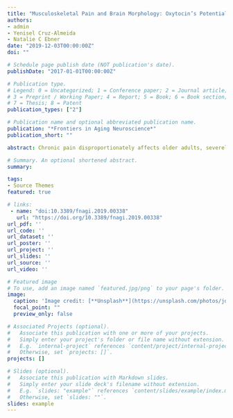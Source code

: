 ```yaml
---
title: "Musculoskeletal Pain and Brain Morphology: Oxytocin’s Potential as a Treatment for Chronic Pain in Aging"
authors:
- admin
- Yenisel Cruz-Almeida
- Natalie C Ebner
date: "2019-12-03T00:00:00Z"
doi: ""

# Schedule page publish date (NOT publication's date).
publishDate: "2017-01-01T00:00:00Z"

# Publication type.
# Legend: 0 = Uncategorized; 1 = Conference paper; 2 = Journal article;
# 3 = Preprint / Working Paper; 4 = Report; 5 = Book; 6 = Book section;
# 7 = Thesis; 8 = Patent
publication_types: ["2"]

# Publication name and optional abbreviated publication name.
publication: "*Frontiers in Aging Neuroscience*"
publication_short: ""

abstract: Chronic pain disproportionately affects older adults, severely impacting quality of life and independent living, with musculoskeletal pain most prevalent. Chronic musculoskeletal pain is associated with specific structural alterations in the brain and interindividual variability in brain structure is likely an important contributor to susceptibility for the development of chronic pain. However, understanding of age-related structural changes in the brain and their associations with chronic musculoskeletal pain is currently limited. Oxytocin (OT), a neuropeptide present in the periphery and central nervous system, has been implicated in pain attenuation. Variation of the endogenous OT system (e.g., OT receptor genotype, blood, saliva, and cerebrospinal fluid OT levels) is associated with morphology in brain regions involved in pain processing and modulation. Intranasal OT administration has been shown to attenuate pain. Yet, studies investigating the efficacy of OT for management of chronic musculoskeletal pain are lacking, including among older individuals who are particularly susceptible to the development of chronic musculoskeletal pain. The goal of this focused narrative review was to synthesize previously parallel lines of work on the relationships between chronic pain, brain morphology, and OT in the context of aging. Based on the existing evidence, we propose that research on the use of intranasal OT administration as an intervention for chronic pain in older adults is needed and constitutes a promising future direction for this field. The paper concludes with suggestions for future research in the emerging field, guided by our proposed Model of Oxytocin’s Anagelsic and Brain Structural Effects in Aging.

# Summary. An optional shortened abstract.
summary: 

tags:
- Source Themes
featured: true

# links:
 - name: "doi:10.3389/fnagi.2019.00338"
   url: "https://doi.org/10.3389/fnagi.2019.00338"
url_pdf: '' 
url_code: ''
url_dataset: ''
url_poster: ''
url_project: ''
url_slides: ''
url_source: ''
url_video: ''

# Featured image
# To use, add an image named `featured.jpg/png` to your page's folder. 
image:
  caption: 'Image credit: [**Unsplash**](https://unsplash.com/photos/jdD8gXaTZsc)'
  focal_point: ""
  preview_only: false

# Associated Projects (optional).
#   Associate this publication with one or more of your projects.
#   Simply enter your project's folder or file name without extension.
#   E.g. `internal-project` references `content/project/internal-project/index.md`.
#   Otherwise, set `projects: []`.
projects: []

# Slides (optional).
#   Associate this publication with Markdown slides.
#   Simply enter your slide deck's filename without extension.
#   E.g. `slides: "example"` references `content/slides/example/index.md`.
#   Otherwise, set `slides: ""`.
slides: example
---
```

